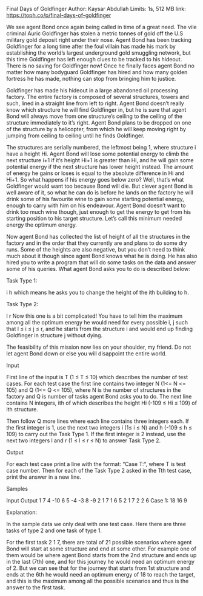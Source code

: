Final Days of Goldfinger
Author: Kaysar Abdullah
Limits: 1s, 512 MB
link: https://toph.co/p/final-days-of-goldfinger

We see agent Bond once again being called in time of a great need. The vile criminal Auric Goldfinger has stolen a metric tonnes of gold off the U.S military gold deposit right under their nose. Agent Bond has been tracking Goldfinger for a long time after the foul villain has made his mark by establishing the world’s largest underground gold smuggling network, but this time Goldfinger has left enough clues to be tracked to his hideout. There is no saving for Goldfinger now! Once he finally faces agent Bond no matter how many bodyguard Goldfinger has hired and how many golden fortress he has made, nothing can stop from bringing him to justice.

Goldfinger has made his hideout in a large abandoned oil processing factory. The entire factory is composed of several structures, towers and such, lined in a straight line from left to right. Agent Bond doesn’t really know which structure he will find Goldfinger in, but he is sure that agent Bond will always move from one structure’s ceiling to the ceiling of the structure immediately to it’s right. Agent Bond plans to be dropped on one of the structure by a helicopter, from which he will keep moving right by jumping from ceiling to ceiling until he finds Goldfinger.

The structures are serially numbered, the leftmost being 1, where structure i have a height Hi. Agent Bond will lose some potential energy to climb the next structure i+1 if it’s height Hi+1 is greater than Hi, and he will gain some potential energy if the next structure has lower height instead. The amount of energy he gains or loses is equal to the absolute difference in Hi and Hi+1. So what happens if his energy goes below zero? Well, that’s what Goldfinger would want too because Bond will die. But clever agent Bond is well aware of it, so what he can do is before he lands on the factory he will drink some of his favourite wine to gain some starting potential energy, enough to carry with him on his endeavour. Agent Bond doesn’t want to drink too much wine though, just enough to get the energy to get from his starting position to his target structure. Let’s call this minimum needed energy the optimum energy.

Now agent Bond has collected the list of height of all the structures in the factory and in the order that they currently are and plans to do some dry runs. Some of the heights are also negative, but you don’t need to think much about it though since agent Bond knows what he is doing. He has also hired you to write a program that will do some tasks on the data and answer some of his queries. What agent Bond asks you to do is described below:

Task Type 1:

i h which means he asks you to change the height of the ith building to h.

Task Type 2:

l r Now this one is a bit complicated! You have to tell him the maximum among all the optimum energy he would need for every possible i, j such that l ≤ i ≤ j ≤ r, and he starts from the structure i and would end up finding Goldfinger in structure j without dying.

The feasibility of this mission now lies on your shoulder, my friend. Do not let agent Bond down or else you will disappoint the entire world.

Input

First line of the input is T (1 ≤ T ≤ 10) which describes the number of test cases. For each test case the first line contains two integer N (1<= N <= 105) and Q (1<= Q <= 105), where N is the number of structures in the factory and Q is number of tasks agent Bond asks you to do. The next line contains N integers, ith of which describes the height Hi (-109 ≤ Hi ≤ 109) of ith structure.

Then follow Q more lines where each line contains three integers each. If the first integer is 1, use the next two integers i (1≤ i ≤ N) and h (-109 ≤ h ≤ 109) to carry out the Task Type 1. If the first integer is 2 instead, use the next two integers l and r (1 ≤ l ≤ r ≤ N) to answer Task Type 2.

Output

For each test case print a line with the format: “Case T:“, where T is test case number. Then for each of the Task Type 2 asked in the Tth test case, print the answer in a new line.

Samples

Input	Output
1
7 4
-10 6 5 -4 -3 8 -9
2 1 7
1 6 5
2 1 7
2 2 6
Case 1:
18
16
9

Explanation:

In the sample data we only deal with one test case. Here there are three tasks of type 2 and one task of type 1.

For the first task 2 1 7, there are total of 21 possible scenarios where agent Bond will start at some structure and end at some other. For example one of them would be where agent Bond starts from the 2nd structure and ends up in the last (7th) one, and for this journey he would need an optimum energy of 2. But we can see that for the journey that starts from 1st structure and ends at the 6th he would need an optimum energy of 18 to reach the target, and this is the maximum among all the possible scenarios and thus is the answer to the first task.
